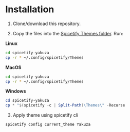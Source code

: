 # Installation

1. Clone/download this repository.

2. Copy the files into the [Spicetify Themes folder](https://spicetify.app/docs/development/themes). Run:

**Linux**
```bash
cd spicetify-yakuza
cp -r * ~/.config/spicetify/Themes
```

**MacOS**
```bash
cd spicetify-yakuza
cp -r * ~/.config/spicetify/Themes
```

**Windows**
```powershell
cd spicetify-yakuza
cp * "$(spicetify -c | Split-Path)\Themes\" -Recurse
```

3. Apply theme using spicetify cli
```bash
spicetify config current_theme Yakuza
```
